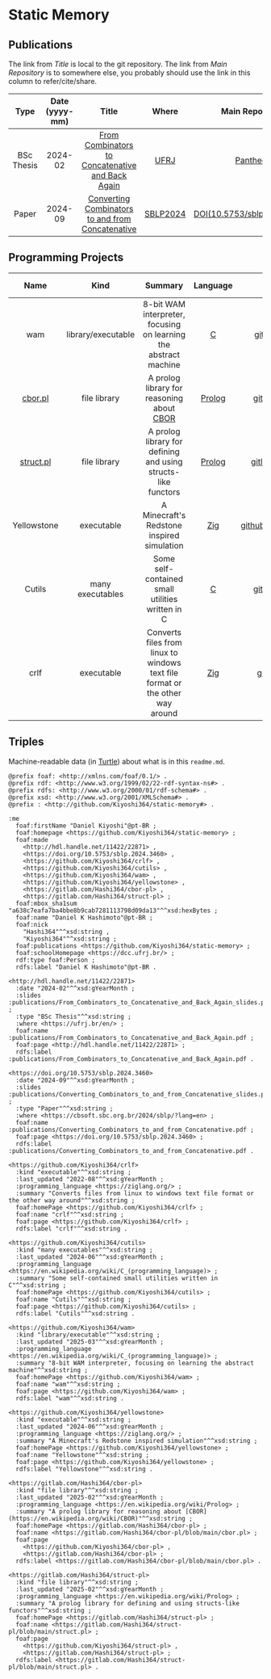 # Static Memory

## Publications

The link from _Title_ is local to the git repository.
The link from _Main Repository_ is to somewhere else,
you probably should use the link in this column to refer/cite/share.

|Type|Date (yyyy-mm)|Title|Where|Main Repository|Slides|
|:---:|:---:|:---:|:---:|:---:|:---:|
|BSc Thesis|2024-02|[From Combinators to Concatenative and Back Again](./publications/From_Combinators_to_Concatenative_and_Back_Again.pdf)|[UFRJ](https://ufrj.br/en/)|[Pantheon](http://hdl.handle.net/11422/22871)|[slides pt-BR](./publications/From_Combinators_to_Concatenative_and_Back_Again_slides.pdf)|
|Paper|2024-09|[Converting Combinators to and from Concatenative](./publications/Converting_Combinators_to_and_from_Concatenative.pdf)|[SBLP2024](https://cbsoft.sbc.org.br/2024/sblp/?lang=en)|[DOI(10.5753/sblp.2024.3460)](https://doi.org/10.5753/sblp.2024.3460)|[slides](./publications/Converting_Combinators_to_and_from_Concatenative_slides.pdf)|


## Programming Projects

|Name|Kind|Summary|Language|Main Repository|Mirrors|Last Updated|
|:---:|:---:|:---:|:---:|:---:|:---:|:---:|
|wam|library/executable|8-bit WAM interpreter, focusing on learning the abstract machine|[C](https://en.wikipedia.org/wiki/C_(programming_language))|[github.com/Kiyoshi364/wam](https://github.com/Kiyoshi364/wam)|-|2025-03|
|[cbor.pl](https://gitlab.com/Hashi364/cbor-pl/blob/main/cbor.pl)|file library|A prolog library for reasoning about [CBOR](https://en.wikipedia.org/wiki/CBOR)|[Prolog](https://en.wikipedia.org/wiki/Prolog)|[gitlab.com/Hashi364/cbor-pl](https://gitlab.com/Hashi364/cbor-pl)|[github.com/Kiyoshi364/cbor-pl](https://github.com/Kiyoshi364/cbor-pl)|2025-02|
|[struct.pl](https://gitlab.com/Hashi364/struct-pl/blob/main/struct.pl)|file library|A prolog library for defining and using structs-like functors|[Prolog](https://en.wikipedia.org/wiki/Prolog)|[gitlab.com/Hashi364/struct-pl](https://gitlab.com/Hashi364/struct-pl)|[github.com/Kiyoshi364/struct-pl](https://github.com/Kiyoshi364/struct-pl)|2025-02|
|Yellowstone|executable|A Minecraft's Redstone inspired simulation|[Zig](https://ziglang.org/)|[github.com/Kiyoshi364/yellowstone](https://github.com/Kiyoshi364/yellowstone)|-|2024-06|
|Cutils|many executables|Some self-contained small utilities written in C|[C](https://en.wikipedia.org/wiki/C_(programming_language))|[github.com/Kiyoshi364/cutils](https://github.com/Kiyoshi364/cutils)|-|2024-06|
|crlf|executable|Converts files from linux to windows text file format or the other way around|[Zig](https://ziglang.org/)|[github.com/Kiyoshi364/crlf](https://github.com/Kiyoshi364/crlf)|-|2022-08|


## Triples

Machine-readable data (in [Turtle](https://en.wikipedia.org/wiki/Turtle_(syntax)))
about what is in this `readme.md`.

```ttl
@prefix foaf: <http://xmlns.com/foaf/0.1/> .
@prefix rdf: <http://www.w3.org/1999/02/22-rdf-syntax-ns#> .
@prefix rdfs: <http://www.w3.org/2000/01/rdf-schema#> .
@prefix xsd: <http://www.w3.org/2001/XMLSchema#> .
@prefix : <http://github.com/Kiyoshi364/static-memory#> .

:me
  foaf:firstName "Daniel Kiyoshi"@pt-BR ;
  foaf:homepage <https://github.com/Kiyoshi364/static-memory> ;
  foaf:made
    <http://hdl.handle.net/11422/22871> ,
    <https://doi.org/10.5753/sblp.2024.3460> ,
    <https://github.com/Kiyoshi364/crlf> ,
    <https://github.com/Kiyoshi364/cutils> ,
    <https://github.com/Kiyoshi364/wam> ,
    <https://github.com/Kiyoshi364/yellowstone> ,
    <https://gitlab.com/Hashi364/cbor-pl> ,
    <https://gitlab.com/Hashi364/struct-pl> ;
  foaf:mbox_sha1sum "a638c7eafa7ba4bbe8b9cab7281113798d09da13"^^xsd:hexBytes ;
  foaf:name "Daniel K Hashimoto"@pt-BR ;
  foaf:nick
    "Hashi364"^^xsd:string ,
    "Kiyoshi364"^^xsd:string ;
  foaf:publications <https://github.com/Kiyoshi364/static-memory> ;
  foaf:schoolHomepage <https://dcc.ufrj.br/> ;
  rdf:type foaf:Person ;
  rdfs:label "Daniel K Hashimoto"@pt-BR .

<http://hdl.handle.net/11422/22871>
  :date "2024-02"^^xsd:gYearMonth ;
  :slides :publications/From_Combinators_to_Concatenative_and_Back_Again_slides.pdf ;
  :type "BSc Thesis"^^xsd:string ;
  :where <https://ufrj.br/en/> ;
  foaf:name :publications/From_Combinators_to_Concatenative_and_Back_Again.pdf ;
  foaf:page <http://hdl.handle.net/11422/22871> ;
  rdfs:label :publications/From_Combinators_to_Concatenative_and_Back_Again.pdf .

<https://doi.org/10.5753/sblp.2024.3460>
  :date "2024-09"^^xsd:gYearMonth ;
  :slides :publications/Converting_Combinators_to_and_from_Concatenative_slides.pdf ;
  :type "Paper"^^xsd:string ;
  :where <https://cbsoft.sbc.org.br/2024/sblp/?lang=en> ;
  foaf:name :publications/Converting_Combinators_to_and_from_Concatenative.pdf ;
  foaf:page <https://doi.org/10.5753/sblp.2024.3460> ;
  rdfs:label :publications/Converting_Combinators_to_and_from_Concatenative.pdf .

<https://github.com/Kiyoshi364/crlf>
  :kind "executable"^^xsd:string ;
  :last_updated "2022-08"^^xsd:gYearMonth ;
  :programming_language <https://ziglang.org/> ;
  :summary "Converts files from linux to windows text file format or the other way around"^^xsd:string ;
  foaf:homePage <https://github.com/Kiyoshi364/crlf> ;
  foaf:name "crlf"^^xsd:string ;
  foaf:page <https://github.com/Kiyoshi364/crlf> ;
  rdfs:label "crlf"^^xsd:string .

<https://github.com/Kiyoshi364/cutils>
  :kind "many executables"^^xsd:string ;
  :last_updated "2024-06"^^xsd:gYearMonth ;
  :programming_language <https://en.wikipedia.org/wiki/C_(programming_language)> ;
  :summary "Some self-contained small utilities written in C"^^xsd:string ;
  foaf:homePage <https://github.com/Kiyoshi364/cutils> ;
  foaf:name "Cutils"^^xsd:string ;
  foaf:page <https://github.com/Kiyoshi364/cutils> ;
  rdfs:label "Cutils"^^xsd:string .

<https://github.com/Kiyoshi364/wam>
  :kind "library/executable"^^xsd:string ;
  :last_updated "2025-03"^^xsd:gYearMonth ;
  :programming_language <https://en.wikipedia.org/wiki/C_(programming_language)> ;
  :summary "8-bit WAM interpreter, focusing on learning the abstract machine"^^xsd:string ;
  foaf:homePage <https://github.com/Kiyoshi364/wam> ;
  foaf:name "wam"^^xsd:string ;
  foaf:page <https://github.com/Kiyoshi364/wam> ;
  rdfs:label "wam"^^xsd:string .

<https://github.com/Kiyoshi364/yellowstone>
  :kind "executable"^^xsd:string ;
  :last_updated "2024-06"^^xsd:gYearMonth ;
  :programming_language <https://ziglang.org/> ;
  :summary "A Minecraft's Redstone inspired simulation"^^xsd:string ;
  foaf:homePage <https://github.com/Kiyoshi364/yellowstone> ;
  foaf:name "Yellowstone"^^xsd:string ;
  foaf:page <https://github.com/Kiyoshi364/yellowstone> ;
  rdfs:label "Yellowstone"^^xsd:string .

<https://gitlab.com/Hashi364/cbor-pl>
  :kind "file library"^^xsd:string ;
  :last_updated "2025-02"^^xsd:gYearMonth ;
  :programming_language <https://en.wikipedia.org/wiki/Prolog> ;
  :summary "A prolog library for reasoning about [CBOR](https://en.wikipedia.org/wiki/CBOR)"^^xsd:string ;
  foaf:homePage <https://gitlab.com/Hashi364/cbor-pl> ;
  foaf:name <https://gitlab.com/Hashi364/cbor-pl/blob/main/cbor.pl> ;
  foaf:page
    <https://github.com/Kiyoshi364/cbor-pl> ,
    <https://gitlab.com/Hashi364/cbor-pl> ;
  rdfs:label <https://gitlab.com/Hashi364/cbor-pl/blob/main/cbor.pl> .

<https://gitlab.com/Hashi364/struct-pl>
  :kind "file library"^^xsd:string ;
  :last_updated "2025-02"^^xsd:gYearMonth ;
  :programming_language <https://en.wikipedia.org/wiki/Prolog> ;
  :summary "A prolog library for defining and using structs-like functors"^^xsd:string ;
  foaf:homePage <https://gitlab.com/Hashi364/struct-pl> ;
  foaf:name <https://gitlab.com/Hashi364/struct-pl/blob/main/struct.pl> ;
  foaf:page
    <https://github.com/Kiyoshi364/struct-pl> ,
    <https://gitlab.com/Hashi364/struct-pl> ;
  rdfs:label <https://gitlab.com/Hashi364/struct-pl/blob/main/struct.pl> .
```

